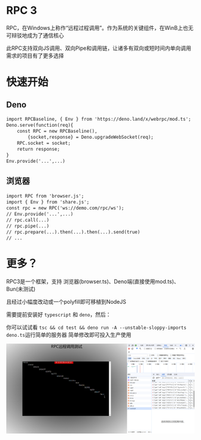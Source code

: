 # RPC 3
RPC，在Windows上称作“远程过程调用”。作为系统的关键组件，在WinB上也无可辩驳地成为了通信核心

此RPC支持双向JS调用、双向Pipe和调用链，让诸多有双向或短时间内单向调用需求的项目有了更多选择

# 快速开始

## Deno

    import RPCBaseline, { Env } from 'https://deno.land/x/webrpc/mod.ts';
    Deno.serve(function(req){
        const RPC = new RPCBaseline(),
            {socket,response} = Deno.upgradeWebSocket(req);
        RPC.socket = socket;
        return response;
    }
    Env.provide('...',...)

## 浏览器

    import RPC from 'browser.js';
    import { Env } from 'share.js';
    const rpc = new RPC('ws://demo.com/rpc/ws');
    // Env.provide('...',...)
    // rpc.call(...)
    // rpc.pipe(...)
    // rpc.prepare(...).then(...).then(...).send(true)
    // ...

# 更多？
RPC3是一个框架，支持 浏览器(browser.ts)、Deno端(直接使用mod.ts)、Bun(未测试)

且经过小幅度改动或一个polyfill即可移植到NodeJS

需要提前安装好 `typescript` 和 `deno`，然后：

你可以试试看 `tsc && cd test && deno run -A --unstable-sloppy-imports deno.ts`运行简单的服务器
简单修改即可投入生产使用

![示例](image.png)
